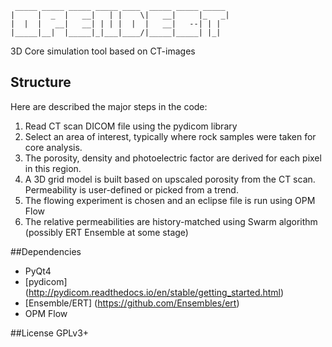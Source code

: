      _____ _____ _____ _____ ____  _____ _____ _____ 
    |     |  _  |   __|   | |    \|   __|     |_   _|
    |  |  |   __|   __| | | |  |  |   __|   --| | |  
    |_____|__|  |_____|_|___|____/|_____|_____| |_|  
  
3D Core simulation tool based on CT-images
## Structure
Here are described the major steps in the code:

1. Read CT scan DICOM file using the pydicom library
2. Select an area of interest, typically where rock samples were taken for core analysis.
3. The porosity, density and photoelectric factor are derived for each pixel in this region.
4. A 3D grid model is built based on upscaled porosity from the CT scan. Permeability is user-defined or picked from a trend.
5. The flowing experiment is chosen and an eclipse file is run using OPM Flow
6. The relative permeabilities are history-matched using Swarm algorithm (possibly ERT Ensemble at some stage)

##Dependencies
- PyQt4
- [pydicom] (http://pydicom.readthedocs.io/en/stable/getting_started.html)
- [Ensemble/ERT] (https://github.com/Ensembles/ert)
- OPM Flow

##License
GPLv3+
